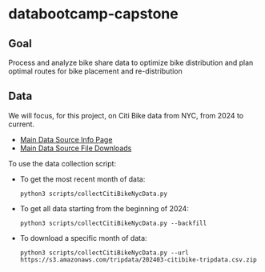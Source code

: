 # databootcamp-capstone

## Goal

Process and analyze bike share data to optimize bike distribution and plan optimal routes for bike placement and re-distribution

## Data

We will focus, for this project, on Citi Bike data from NYC, from 2024 to current.

- [Main Data Source Info Page](https://citibikenyc.com/system-data)
- [Main Data Source File Downloads](https://s3.amazonaws.com/tripdata/index.html)

To use the data collection script:

- To get the most recent month of data:

    ```
    python3 scripts/collectCitiBikeNycData.py
    ```

- To get all data starting from the beginning of 2024:

    ```
    python3 scripts/collectCitiBikeNycData.py --backfill
    ```

- To download a specific month of data:

    ```
    python3 scripts/collectCitiBikeNycData.py --url https://s3.amazonaws.com/tripdata/202403-citibike-tripdata.csv.zip
    ```